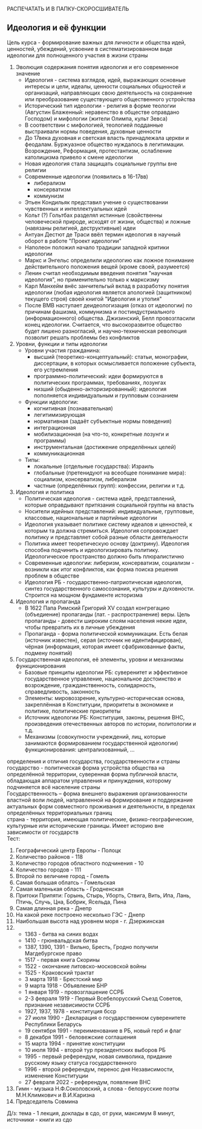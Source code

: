 
РАСПЕЧАТАТЬ И В ПАПКУ-СКОРОСШИВАТЕЛЬ

## Идеология и её функции

Цель курса - формирование важных для личности и общества идей, ценностей, убеждений, усвоение в систематизированном виде идеологии для полноценного участия в жизни страны

1. Эволюция содержания понятия идеология и его современное значение
   - Идеология - система взглядов, идей, выражающих основные интересы и цели, идеалы, ценности социальных общностей и организаций, направляющих свою деятельность на сохранение или преобразование существующего общественного устройства
   - Исторический тип идеологии - религия в форме теологии (Августин Блаженный: неравенство в обществе оправдано Господом) и мифологии (жители Олимпа, культ Зевса)
   - В соответствии с мифологией, теологией подданные выстраивали нормы поведения, духовные ценности
   - До 17века духовная и светская власть принадлежала церкви и феодалам. Буржуазное общество нуждалось в легитимации. Возрождение, Реформация, протестантизм, ослабление католицизма привело к смене идеологии
   - Новая идеология стала защищать социальные группы вне религии
   - Современные идеологии (появились в 16-17вв)
     - либерализм
     - консерватизм
     - коммунизм
   - Этьен Кондильяк представил учение о существовании чувственных и интеллектуальных идей
   - Кольт (?) Гольтбах разделял истинные (свойственны человеческой природе, исходят от жизни, общества) и ложные (навязаны религией, деструктивные) идеи
   - Антуан Дестют де Траси ввёл термин идеология в научный оборот в работе "Проект идеологии"
   - Наполеон положил начало традиции западной критики идеологии
   - Маркс и Энгельс определили идеологию как ложное понимание действительного положения вещей (кроме своей, разумеется)
   - Ленин считал необходимым введения понятия "научная идеология", но применительно только к марксизму
   - Карл Манхейм внёс занчительгый вклад в разработку понятия идеологии (любая идеология является апологией (защитником) текущего строя) своей книгой "Идеология и утопия"
   - После ВМВ наступает деидеологизация (отказ от идеологии) по причинам фашизма, коммунизма и постиндустриального (информационного) общества. Джизинский, Белл провозгласили конец идеологии. Считается, что высокоразвитое общество будет лишено разногласий, и научно-техническая революция позволит решать проблемы без конфликтов
2. Уровни, функции и типы идеологии
   - Уровни участия гражданина:
     - высший (теоретико-концептуальный): статьи, монографии, диссертации, в которых осмысливается положение субъекта, его устремления
     - программно-политический: идеи формируются в политических программах, требованиях, лозунгах
     - низший (обыденно-акторизированный): идеология пополняется индивидуальным и групповым сознанием
   - Функции идеологии:
     - когнитивная (познавательная)
     - легитимизирующая
     - нормативная (задаёт субъектные нормы поведения)
     - интеграционная
     - мобилизационная (на что-то, конкретные лозунги и программы)
     - инструментальная (достижение определённых целей)
     - коммуникационная
   - Типы:
     - локальные (отдельные государства): Израиль
     - глобальные (претенидуют на всеобщее понимание мира): социализм, консерватизм, либерализм
     - частные (определённых групп): конфессии, религии и т.д.
3. Идеология и политика
   - Политическая идеология - система идей, представлений, которые оправдывают притязания социальной группы на власть
   - Носители идейных представлений: индивидуальные, групповые, классовые, национальные и партийные идеологии
   - Идеология указывает политике систему идеалов и ценностей, к которым та должна стремиться. Идеология сопровождает политику и представляет собой разные области деятельности
   - Политика имеет теоретическую основу (доктрину). Идеология способна подчинить и идеологизировать политику. Идеологическое пространство должно быть плюралистично
   - Современные идеологии: либеризм, консерватизм, социализм - возникли как итог конфликтов, как форма поиска решения проблем в обществе
   - Идеология РБ - государственно-патриотическая идеология, синтез государственного самосознания, культуры и духовности. Строится на мощном фундаменте историзма
4. Идеология и пропаганда
   - В 1622 Папа Римский Григорий XV создал конгрегацию (объедиение) пропаганды (лат. - распространение) веры. Цель пропаганды - довести широким слоям населения некие идеи, чтобы превратить их в личные убеждения
   - Пропаганда - форма политической коммуникации. Есть белая (источник известен), серая (источник не идентифицирован), чёрная (информация, которая имеет сфабрикованные факты, подмену понятий)
5. Государственная идеология, её элементы, уровни и механизмы функционирования
   - Базовые принципы идеологии РБ: суверенитет и эффективное государственное управление, национальное достоинство и возрождение, гражданственность, солидарность, справедливость, законность
   - Элементы: мировоззрение, культурно-историческая основа, закреплённая в Конституции, приоритеты в экономике и политике, политические приоритеты
   - Источник идеологии РБ: Конституция, законы, решения ВНС, произведения отечественных авторов по истории, политологии и т.д.
   - Механизмы (совокупности учреждений, лиц, которые занимаются формированием государственной идеологии) функционирования: централизованный, ...

определения и отличия государства, государственности и страны
государство - политическая форма устройства общества на определённой территории, суверенная форма публичной власти, обладающая аппаратом управления и принуждения, которому подчиняется всё население страны  
Государственность – форма внешнего выражения организованности властной воли людей, направленной на формирование и поддержание актуальных форм совместного проживания и деятельности, в пределах определённых территориальных границ  
страна - территория, имеющая политические, физико-географические, культурные или исторические границы. Имеет историю вне зависимости от государств  
Тест:
1. Географический центр Европы - Полоцк
2. Количество районов - 118
3. Количество городов областного подчинения - 10
4. Количество городов - 111
5. Второй по величине город - Гомель
6. Самая большая облатсь - Гомельская
7. Самая маленькая область - Гродненская
8. Притоки Припяти: Горынь, Стырь, Уборть, Ствига, Вить, Ипа, Лань, Птичь, Случь, Цна, Бобрик, Ясельда, Пина
9.  Самая длинная река - Днепр
10. На какой реке построено несколько ГЭС - Днепр
11. Наибольшая высота над уровнем моря - г. Дзержинская
12.  
    - 1363 - битва на синих водах
    - 1410 - грюнвальдская битва
    - 1387, 1390, 1391 - Вильно, Бресть, Гродно получили Магдебургское право
    - 1517 - первая книга Скорины
    - 1522 - окончание литовско-московской войны
    - 1525 - Краковский трактат
    - 3 марта 1918 - Брестский мир
    - 9 марта 1918 - Объявление БНР
    - 1 января 1919 - провозглашение ССРБ
    - 2-3 февраля 1919 - Первый Всебелорусский Съезд Советов, признание независимости ССРБ
    - 1927, 1937, 1978 - конституция бсср
    - 27 июля 1990 - Декларация о государственном суверенитете Республики Беларусь
    - 19 сентября 1991 - переименование в РБ, новый герб и флаг
    - 8 декабря 1991 - беловежские соглашения
    - 15 марта 1994 - принятие конституции
    - 10 июля 1994 - второй тур президентских выборов РБ
    - 1995 - первый референдум, новая символика, придание русскому языку статуса государственного
    - 1996 - второй референдум, перенос дня Независимости, изменение Конституции
    - 27 февраля 2022 - референдум, появление ВНС
13. Гимн - музыка Н.Ф.Соколовский, а слова - белорусские поэты М.Н.Климкович и В.И.Каризна
14. Председатель Совмина

Д/з: тема - 1 лекция, доклады в сдо, от руки, максимум 8 минут, источники - книги из сдо